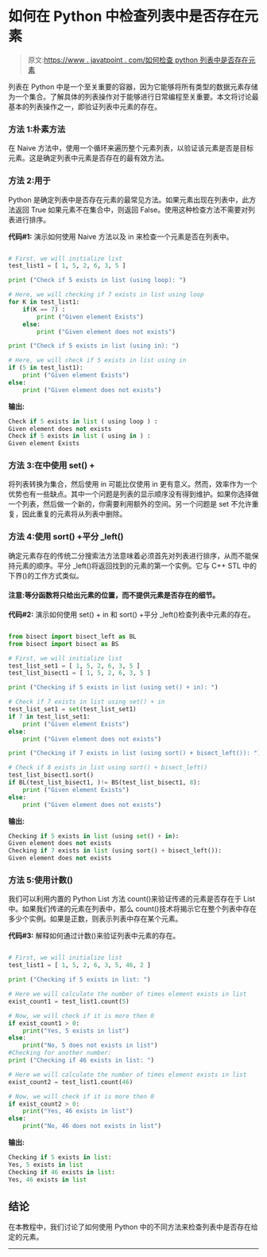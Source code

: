 # 如何在 Python 中检查列表中是否存在元素

> 原文:[https://www . javatpoint . com/如何检查 python 列表中是否存在元素](https://www.javatpoint.com/how-to-check-if-element-exists-in-list-in-python)

列表在 Python 中是一个至关重要的容器，因为它能够将所有类型的数据元素存储为一个集合。了解具体的列表操作对于能够进行日常编程至关重要。本文将讨论最基本的列表操作之一，即验证列表中元素的存在。

### 方法 1:朴素方法

在 Naive 方法中，使用一个循环来遍历整个元素列表，以验证该元素是否是目标元素。这是确定列表中元素是否存在的最有效方法。

### 方法 2:用于

Python 是确定列表中是否存在元素的最常见方法。如果元素出现在列表中，此方法返回 True 如果元素不在集合中，则返回 False。使用这种检查方法不需要对列表进行排序。

**代码#1:** 演示如何使用 Naive 方法以及 in 来检查一个元素是否在列表中。

```py

# First, we will initialize list
test_list1 = [ 1, 5, 2, 6, 3, 5 ]

print ("Check if 5 exists in list (using loop): ")

# Here, we will checking if 7 exists in list using loop
for K in test_list1:
    if(K == 7) :
        print ("Given element Exists")
    else:
        print ("Given element does not exists")

print ("Check if 5 exists in list (using in): ")

# Here, we will check if 5 exists in list using in
if (5 in test_list1):
    print ("Given element Exists")
else:
    print ("Given element does not exists")

```

**输出:**

```py
Check if 5 exists in list ( using loop ) : 
Given element does not exists
Check if 5 exists in list ( using in ) : 
Given element Exists

```

### 方法 3:在中使用 set() +

将列表转换为集合，然后使用 in 可能比仅使用 in 更有意义。然而，效率作为一个优势也有一些缺点。其中一个问题是列表的显示顺序没有得到维护。如果你选择做一个列表，然后做一个新的，你需要利用额外的空间。另一个问题是 set 不允许重复，因此重复的元素将从列表中删除。

### 方法 4:使用 sort() +平分 _left()

确定元素存在的传统二分搜索法方法意味着必须首先对列表进行排序，从而不能保持元素的顺序。平分 _left()将返回找到的元素的第一个实例。它与 C++ STL 中的下界()的工作方式类似。

#### 注意:等分函数将只给出元素的位置，而不提供元素是否存在的细节。

**代码#2:** 演示如何使用 set() + in 和 sort() +平分 _left()检查列表中元素的存在。

```py

from bisect import bisect_left as BL
from bisect import bisect as BS

# First, we will initialize list
test_list_set1 = [ 1, 5, 2, 6, 3, 5 ]
test_list_bisect1 = [ 1, 5, 2, 6, 3, 5 ]

print ("Checking if 5 exists in list (using set() + in): ")

# Check if 7 exists in list using set() + in
test_list_set1 = set(test_list_set1)
if 7 in test_list_set1:
    print ("Given element Exists")
else:
    print ("Given element does not exists")

print ("Checking if 7 exists in list (using sort() + bisect_left()): ")

# Check if 8 exists in list using sort() + bisect_left()
test_list_bisect1.sort()
if BL(test_list_bisect1, )!= BS(test_list_bisect1, 8):
    print ("Given element Exists")
else:
    print ("Given element does not exists")

```

**输出:**

```py
Checking if 5 exists in list (using set() + in): 
Given element does not exists
Checking if 7 exists in list (using sort() + bisect_left()): 
Given element does not exists

```

### 方法 5:使用计数()

我们可以利用内置的 Python List 方法 count()来验证传递的元素是否存在于 List 中。如果我们传递的元素在列表中，那么 count()技术将揭示它在整个列表中存在多少个实例。如果是正数，则表示列表中存在某个元素。

**代码#3:** 解释如何通过计数()来验证列表中元素的存在。

```py

# First, we will initialize list
test_list1 = [ 1, 5, 2, 6, 3, 5, 46, 2 ]

print ("Checking if 5 exists in list: ")

# Here we will calculate the number of times element exists in list
exist_count1 = test_list1.count(5)

# Now, we will check if it is more then 0
if exist_count1 > 0:
    print("Yes, 5 exists in list")
else:
    print("No, 5 does not exists in list")
#Checking for another number:
print ("Checking if 46 exists in list: ")

# Here we will calculate the number of times element exists in list
exist_count2 = test_list1.count(46)

# Now, we will check if it is more then 0
if exist_count2 > 0:
    print("Yes, 46 exists in list")
else:
    print("No, 46 does not exists in list")

```

**输出:**

```py
Checking if 5 exists in list: 
Yes, 5 exists in list
Checking if 46 exists in list: 
Yes, 46 exists in list

```

## 结论

在本教程中，我们讨论了如何使用 Python 中的不同方法来检查列表中是否存在给定的元素。

* * *